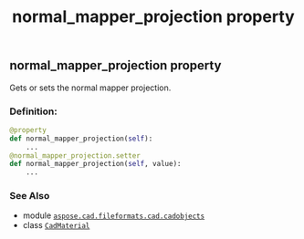﻿---
title: normal_mapper_projection property
second_title: Aspose.CAD for Python via .NET API References
description: 
type: docs
weight: 660
url: /python-net/aspose.cad.fileformats.cad.cadobjects/cadmaterial/normal_mapper_projection/
is_root: false
---

## normal_mapper_projection property


Gets or sets the normal mapper projection.
### Definition:
```python
@property
def normal_mapper_projection(self):
    ...
@normal_mapper_projection.setter
def normal_mapper_projection(self, value):
    ...
```

### See Also
* module [`aspose.cad.fileformats.cad.cadobjects`](../../)
* class [`CadMaterial`](/cad/python-net/aspose.cad.fileformats.cad.cadobjects/cadmaterial)
